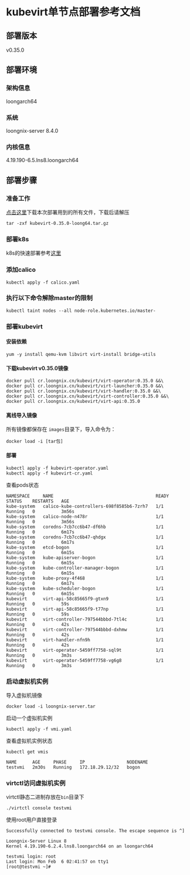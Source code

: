 # kubevirt单节点部署参考文档
## 部署版本
v0.35.0
## 部署环境
### 架构信息
loongarch64
### 系统
loongnix-server 8.4.0
### 内核信息
4.19.190-6.5.lns8.loongarch64
## 部署步骤
### 准备工作
[点击这里](https://github.com/Loongson-Cloud-Community/kubevirt/releases/download/v0.35.0/kubevirt-v0.35.0-loong64.tar.gz)下载本次部署用到的所有文件，下载后请解压
```
tar -zxf kubevirt-0.35.0-loong64.tar.gz
```
### 部署k8s
k8s的快速部署参考[这里](http://docs.loongnix.cn/loongnix/cloud/kubernetes/install.html)  
### 添加calico
```
kubectl apply -f calico.yaml
```
### 执行以下命令解除master的限制
```
kubectl taint nodes --all node-role.kubernetes.io/master-
```
### 部署kubevirt
#### 安装依赖
```
yum -y install qemu-kvm libvirt virt-install bridge-utils
```
#### 下载kubevirt v0.35.0镜像
```
docker pull cr.loongnix.cn/kubevirt/virt-operator:0.35.0 &&\
docker pull cr.loongnix.cn/kubevirt/virt-launcher:0.35.0 &&\
docker pull cr.loongnix.cn/kubevirt/virt-handler:0.35.0 &&\
docker pull cr.loongnix.cn/kubevirt/virt-controller:0.35.0 &&\
docker pull cr.loongnix.cn/kubevirt/virt-api:0.35.0
```
#### 离线导入镜像
所有镜像都保存在 `images`目录下，导入命令为：
```
docker load -i [tar包]
```
#### 部署
```
kubectl apply -f kubevirt-operator.yaml
kubectl apply -f kubevirt-cr.yaml
```
查看pods状态
```
NAMESPACE     NAME                                       READY   STATUS    RESTARTS   AGE
kube-system   calico-kube-controllers-698f8585b6-7zrh7   1/1     Running   0          3m56s
kube-system   calico-node-n478r                          1/1     Running   0          3m56s
kube-system   coredns-7cb7cc6b47-df6hb                   1/1     Running   0          6m17s
kube-system   coredns-7cb7cc6b47-qhdgx                   1/1     Running   0          6m17s
kube-system   etcd-bogon                                 1/1     Running   0          6m15s
kube-system   kube-apiserver-bogon                       1/1     Running   0          6m15s
kube-system   kube-controller-manager-bogon              1/1     Running   0          6m15s
kube-system   kube-proxy-4f468                           1/1     Running   0          6m17s
kube-system   kube-scheduler-bogon                       1/1     Running   0          6m15s
kubevirt      virt-api-58c85665f9-gtxn9                  1/1     Running   0          59s
kubevirt      virt-api-58c85665f9-t77np                  1/1     Running   0          59s
kubevirt      virt-controller-797544bbbd-7tl4c           1/1     Running   0          42s
kubevirt      virt-controller-797544bbbd-dxhmw           1/1     Running   0          42s
kubevirt      virt-handler-nfn9h                         1/1     Running   0          42s
kubevirt      virt-operator-5459ff7758-sql9t             1/1     Running   0          3m3s
kubevirt      virt-operator-5459ff7758-vg6g8             1/1     Running   0          3m3s
```
### 启动虚拟机实例
导入虚拟机镜像
```
docker load -i loongnix-server.tar
```
启动一个虚拟机实例
```
kubectl apply -f vmi.yaml
```
查看虚拟机实例状态
```
kubectl get vmis
```
```
NAME      AGE     PHASE     IP                NODENAME
testvmi   2m30s   Running   172.18.29.12/32   bogon
```
### virtctl访问虚拟机实例
virtctl静态二进制存放在`bin`目录下
```
./virtctl console testvmi
```
使用root用户直接登录
```
Successfully connected to testvmi console. The escape sequence is ^]

Loongnix-Server Linux 8
Kernel 4.19.190-6.2.4.lns8.loongarch64 on an loongarch64

testvmi login: root
Last login: Mon Feb  6 02:41:57 on tty1
[root@testvmi ~]# 
```
